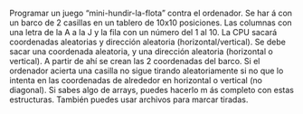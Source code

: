 Programar un juego “mini-hundir-la-flota” contra el ordenador. Se har á con un
barco de 2 casillas en un tablero de 10x10 posiciones. Las columnas con una letra
de la A a la J y la fila con un número del 1 al 10.
La CPU sacará coordenadas aleatorias y dirección aleatoria (horizontal/vertical).
Se debe sacar una coordenada aleatoria, y una dirección aleatoria (horizontal o
vertical). A partir de ahí se crean las 2 coordenadas del barco.
Si el ordenador acierta una casilla no sigue tirando aleatoriamente si no que lo
intenta en las coordenadas de alrededor en horizontal o vertical (no diagonal).
Si sabes algo de arrays, puedes hacerlo m ás completo con estas estructuras.
También puedes usar archivos para marcar tiradas.